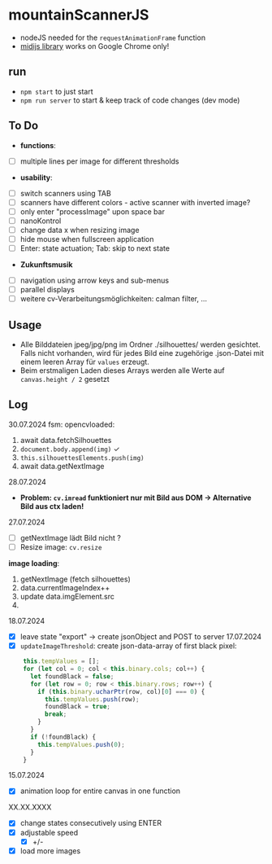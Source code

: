 # mountainScannerJS

- nodeJS needed for the `requestAnimationFrame` function
- [midijs library](https://webmidijs.org/docs/) works on Google Chrome only!

## run

- `npm start` to just start
- `npm run server` to start & keep track of code changes (dev mode)

## To Do

- **functions**:
- [ ] multiple lines per image for different thresholds
- **usability**:
- [ ] switch scanners using TAB
- [ ] scanners have different colors - active scanner with inverted image?
- [ ] only enter "processImage" upon space bar
- [ ] nanoKontrol
- [ ] change data x when resizing image
- [ ] hide mouse when fullscreen application
- [ ] Enter: state actuation; Tab: skip to next state
- **Zukunftsmusik**
- [ ] navigation using arrow keys and sub-menus
- [ ] parallel displays
- [ ] weitere cv-Verarbeitungsmöglichkeiten: calman filter, ...

## Usage

- Alle Bilddateien jpeg/jpg/png im Ordner ./silhouettes/ werden gesichtet. Falls nicht vorhanden, wird für jedes Bild eine zugehörige .json-Datei mit einem leeren Array für `values` erzeugt.
- Beim erstmaligen Laden dieses Arrays werden alle Werte auf `canvas.height / 2` gesetzt

## Log

30.07.2024
fsm: opencvloaded:
1. await data.fetchSilhouettes
  1. `document.body.append(img)` ✓
  2. `this.silhouettesElements.push(img)`
2. await data.getNextImage

28.07.2024
- **Problem: `cv.imread` funktioniert nur mit Bild aus DOM -> Alternative Bild aus ctx laden!**

27.07.2024
- [ ] getNextImage lädt Bild nicht ? 
- [ ] Resize image: `cv.resize`

**image loading**:
1. getNextImage (fetch silhouettes)
  1. data.currentImageIndex++
  2. update data.imgElement.src
  3. 

18.07.2024
- [x] leave state "export" -> create jsonObject and POST to server
17.07.2024
- [x] `updateImageThreshold`: create json-data-array of first black pixel:
``` javascript
    this.tempValues = [];
    for (let col = 0; col < this.binary.cols; col++) {
      let foundBlack = false;
      for (let row = 0; row < this.binary.rows; row++) {
        if (this.binary.ucharPtr(row, col)[0] === 0) {
          this.tempValues.push(row);
          foundBlack = true;
          break;
        }
      }
      if (!foundBlack) {
        this.tempValues.push(0);
      }
    }
```

15.07.2024
  - [x] animation loop for entire canvas in one function

XX.XX.XXXX
- [x] change states consecutively using ENTER
- [x] adjustable speed
  - [x] +/-
- [x] load more images
